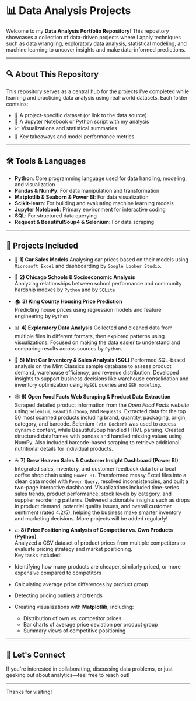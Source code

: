 # 📊 Data Analysis Projects

Welcome to my **Data Analysis Portfolio Repository**! This repository showcases a collection of data-driven projects where I apply techniques such as data wrangling, exploratory data analysis, statistical modeling, and machine learning to uncover insights and make data-informed predictions.

---

## 🔍 About This Repository

This repository serves as a central hub for the projects I’ve completed while learning and practicing data analysis using real-world datasets. Each folder contains:

- 📁 A project-specific dataset (or link to the data source)
- 📝 A Jupyter Notebook or Python script with my analysis
- 📈 Visualizations and statistical summaries
- 🧠 Key takeaways and model performance metrics

---

## 🛠️ Tools & Languages

- **Python**: Core programming language used for data handling, modeling, and visualization  
- **Pandas & NumPy**: For data manipulation and transformation  
- **Matplotlib & Seaborn & Power BI**: For data visualization  
- **Scikit-learn**: For building and evaluating machine learning models  
- **Jupyter Notebook**: Primary environment for interactive coding  
- **SQL**: For structured data querying 
- **Request & BeautifulSoup4 & Selenium**: For data scraping 

---

## 📁 Projects Included

- 🚗 **1) Car Sales Models**
  Analysing car prices based on their models using `Microsoft Excel` and dashboarding by `Google Looker Studio`.

- 🏫 **2) Chicago Schools & Socioeconomic Analysis**  
  Analyzing relationships between school performance and community hardship indexes by `Python` and by `SQLite`

- 🏠 **3) King County Housing Price Prediction**  
  Predicting house prices using regression models and feature engineering by `Python`

- 📊 **4) Exploratory Data Analysis** 
Collected and cleaned data from multiple files in different formats, then explored patterns using visualizations. Focused on making the data easier to understand and comparing results across sources by `Python`.

- 🧾 **5) Mint Car Inventory & Sales Analysis (SQL)**
Performed SQL-based analysis on the Mint Classics sample database to assess product demand, warehouse efficiency, and revenue distribution. Developed insights to support business decisions like warehouse consolidation and inventory optimization using `MySQL` queries and `EER modeling`.

- 🕸️ **6) Open Food Facts Web Scraping & Product Data Extraction**
Scraped detailed product information from the _Open Food Facts website_ using `Selenium`, `BeautifulSoup`, and `Requests`. Extracted data for the top 50 most scanned products including brand, quantity, packaging, origin, category, and barcode. Selenium `(via Docker)` was used to access dynamic content, while BeautifulSoup handled HTML parsing. Created structured dataframes with pandas and handled missing values using NumPy. Also included barcode-based scraping to retrieve additional nutritional details for individual products.

- ☕ **7) Brew Heaven Sales & Customer Insight Dashboard (Power BI)**
Integrated sales, inventory, and customer feedback data for a local coffee shop chain using `Power BI`. Transformed messy Excel files into a clean data model with `Power Query`, resolved inconsistencies, and built a two-page interactive dashboard. Visualizations included time-series sales trends, product performance, stock levels by category, and supplier reordering patterns. Delivered actionable insights such as drops in product demand, potential quality issues, and overall customer sentiment (rated 4.2/5), helping the business make smarter inventory and marketing decisions.
More projects will be added regularly!

- 💶 **8) Price Positioning Analysis of Competitor vs. Own Products (Python)**  
Analyzed a CSV dataset of product prices from multiple competitors to evaluate pricing strategy and market positioning.  
Key tasks included:  
- Identifying how many products are cheaper, similarly priced, or more expensive compared to competitors  
- Calculating average price differences by product group  
- Detecting pricing outliers and trends  
- Creating visualizations with **Matplotlib**, including:
  - Distribution of own vs. competitor prices
  - Bar charts of average price deviation per product group
  - Summary views of competitive positioning

---

## 🤝 Let's Connect

If you're interested in collaborating, discussing data problems, or just geeking out about analytics—feel free to reach out!

---

Thanks for visiting!
